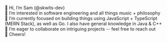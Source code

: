 👋 Hi, I’m Sam (@skwits-dev) <br>
👀 I’m interested in software engineering and all things music + philosophy <br>
🌱 I’m currently focused on building things using JavaScript + TypeScript (MERN Stack), as well as Go. I also have general knowledge in Java & C++ <br>
💞️ I’m eager to collaborate on intriguing projects -- feel free to reach out <br>
🍻 Cheers!
